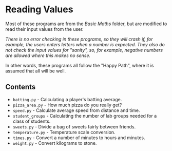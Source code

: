 # Reading Values

Most of these programs are from the _Basic Maths_ folder, but are modified to read their input
values from the user.

_There is no error checking in these programs, so they will crash if, for example, the users
enters letters when a number is expected. They also do not check the input values for "sanity", so,
for example, negative numbers are allowed where this makes no sense._

In other words, these programs all follow the "Happy Path", where it is assumed that all
will be well.

## Contents

- `batting.py` - Calculating a player's batting average.
- `pizza_area.py` - How much pizza do you really get?
- `speed.py` - Calculate average speed from distance and time.
- `student_groups` - Calculating the number of lab groups needed for a class of students.
- `sweets.py` - Divide a bag of sweets fairly between friends.
- `temperature.py` - Temperature scale conversion.
- `times.py` - Convert a number of minutes to hours and minutes.
- `weight.py` - Convert kilograms to stone.
